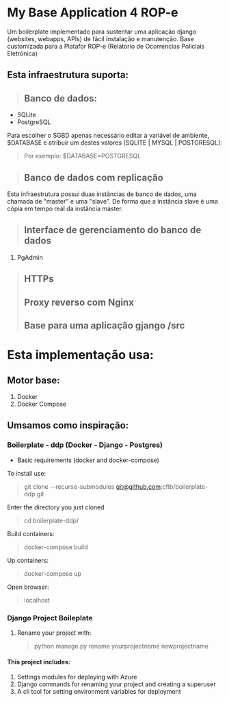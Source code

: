 # My Base Application 4 ROP-e

Um boilerplate implementado para sustentar uma aplicação django (websites, webapps, APIs) de fácil instalação e manutenção.
Base customizada para a Platafor ROP-e (Relatorio de Ocorrencias Policiais Eletrônica) 

##  Esta infraestrutura suporta:

> ## Banco de dados: 
   - SQLite
   - PostgreSQL

Para escolher o SGBD apenas necessário editar a variável de ambiente, $DATABASE e atribuir um destes valores [SQLITE | MYSQL | POSTGRESQL]: 
>Por exemplo: $DATABASE=POSTGRESQL

> ## Banco de dados com replicação

Esta infraestrutura possui duas instâncias de banco de dados, uma chamada de "master" e uma "slave". De forma que a instância slave é uma cópia em tempo real da instância master.

> ## Interface de gerenciamento do banco de dados

   1. PgAdmin

> ## HTTPs
> ## Proxy reverso com Nginx
> ## Base para uma aplicação gjango /src

# Esta implementação usa:

## Motor base: 

   1. Docker
   2. Docker Compose

## Umsamos como inspiração:
### Boilerplate - ddp (Docker - Django - Postgres)

   - Basic requirements (docker and docker-compose)

To install use:

> git clone --recurse-submodules git@github.com:cflb/boilerplate-ddp.git

Enter the directory you just cloned

> cd boilerplate-ddp/

Build containers:

> docker-compose build

Up containers:

> docker-compose up

Open browser:

> localhost

### Django Project Boileplate

1. Rename your project with:
   > python manage.py rename yourprojectname newprojectname

#### This project includes:

1. Settings modules for deploying with Azure
2. Django commands for renaming your project and creating a superuser
3. A cli tool for setting environment variables for deployment

